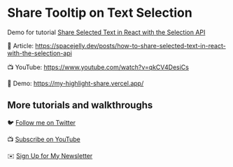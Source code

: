 # Share Tooltip on Text Selection

Demo for tutorial [Share Selected Text in React with the Selection API](https://www.youtube.com/watch?v=qkCV4DesiCs)

📝 Article: https://spacejelly.dev/posts/how-to-share-selected-text-in-react-with-the-selection-api

📺 YouTube: https://www.youtube.com/watch?v=qkCV4DesiCs

🚀 Demo: https://my-highlight-share.vercel.app/

## More tutorials and walkthroughs

🐦 [Follow me on Twitter](https://twitter.com/colbyfayock)

📺 [Subscribe on YouTube](https://www.youtube.com/colbyfayock)

✉️ [Sign Up for My Newsletter](https://colbyfayock.com/newsletter)
